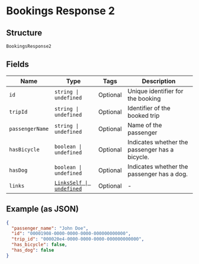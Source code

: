 
# Bookings Response 2

## Structure

`BookingsResponse2`

## Fields

| Name | Type | Tags | Description |
|  --- | --- | --- | --- |
| `id` | `string \| undefined` | Optional | Unique identifier for the booking |
| `tripId` | `string \| undefined` | Optional | Identifier of the booked trip |
| `passengerName` | `string \| undefined` | Optional | Name of the passenger |
| `hasBicycle` | `boolean \| undefined` | Optional | Indicates whether the passenger has a bicycle. |
| `hasDog` | `boolean \| undefined` | Optional | Indicates whether the passenger has a dog. |
| `links` | [`LinksSelf \| undefined`](../../doc/models/links-self.md) | Optional | - |

## Example (as JSON)

```json
{
  "passenger_name": "John Doe",
  "id": "00001908-0000-0000-0000-000000000000",
  "trip_id": "000020e4-0000-0000-0000-000000000000",
  "has_bicycle": false,
  "has_dog": false
}
```

